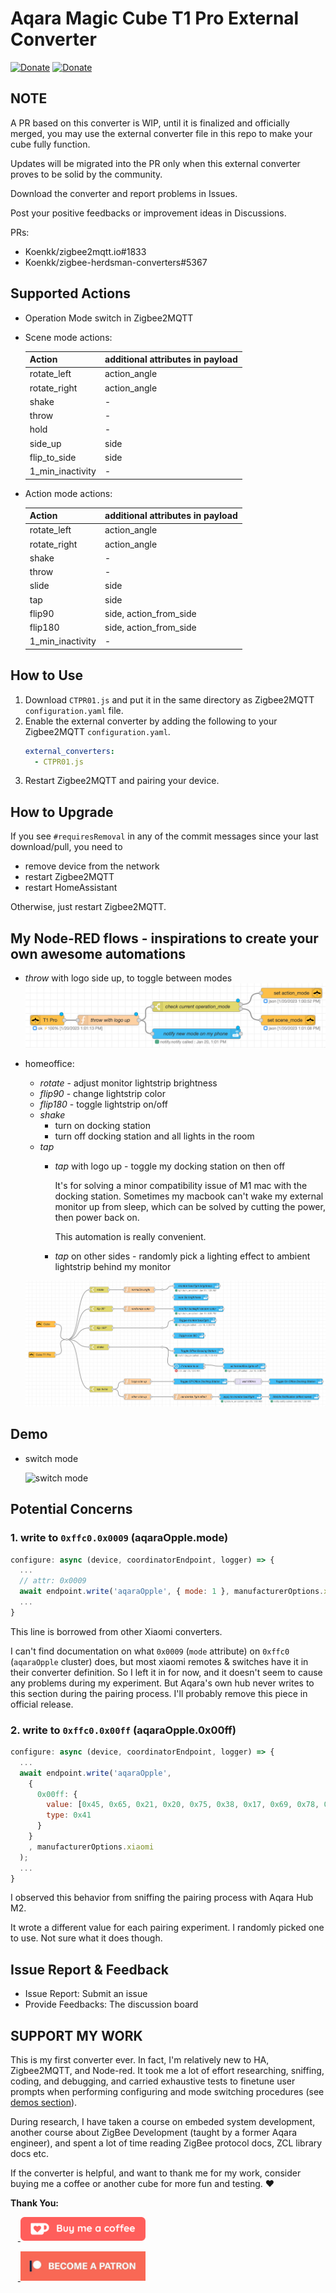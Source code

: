 # Aqara Magic Cube T1 Pro External Converter 
[![Donate](https://img.shields.io/badge/Donate-ko--fi-ff5e5b)](https://ko-fi.com/jjpro)
[![Donate](https://img.shields.io/badge/Donate-patreon-brightgreen)](https://patreon.com/jjpro)

## NOTE

A PR based on this converter is WIP, until it is finalized and officially merged, you may use the external converter file in this repo to make your cube fully function. 

Updates will be migrated into the PR only when this external converter proves to be solid by the community. 

Download the converter and report problems in Issues. 

Post your positive feedbacks or improvement ideas in Discussions. 

PRs: 
- Koenkk/zigbee2mqtt.io#1833
- Koenkk/zigbee-herdsman-converters#5367


## Supported Actions

- Operation Mode switch in Zigbee2MQTT
- Scene mode actions: 

  | Action           | additional attributes in payload |
  | ---------------- | -------------------------------- |
  | rotate_left      | action_angle                     |
  | rotate_right     | action_angle                     |
  | shake            | -                                |
  | throw            | -                                |
  | hold             | -                                |
  | side_up          | side                             |
  | flip_to_side     | side                             |
  | 1_min_inactivity | -                                |

- Action mode actions: 

  | Action           | additional attributes in payload |
  | ---------------- | -------------------------------- |
  | rotate_left      | action_angle                     |
  | rotate_right     | action_angle                     |
  | shake            | -                                |
  | throw            | -                                |
  | slide            | side                             |
  | tap              | side                             |
  | flip90           | side, action_from_side           |
  | flip180          | side, action_from_side           |
  | 1_min_inactivity | -                                |


## How to Use 

1. Download `CTPR01.js` and put it in the same directory as Zigbee2MQTT `configuration.yaml` file. 
2. Enable the external converter by adding the following to your Zigbee2MQTT `configuration.yaml`. 
    ```yml
    external_converters:
      - CTPR01.js
    ```
3. Restart Zigbee2MQTT and pairing your device.

## How to Upgrade

If you see `#requiresRemoval` in any of the commit messages since your last download/pull, you need to 
 - remove device from the network 
 - restart Zigbee2MQTT
 - restart HomeAssistant

Otherwise, just restart Zigbee2MQTT.


## My Node-RED flows - inspirations to create your own awesome automations

- *throw* with logo side up, to toggle between modes 
  ![node-RED mode toggle](assets/nodered__mode_toggle_v2.png)
- homeoffice: 
  - *rotate* - adjust monitor lightstrip brightness 
  - *flip90* - change lightstrip color 
  - *flip180* - toggle lightstrip on/off 
  - *shake*
    - turn on docking station
    - turn off docking station and all lights in the room
  - *tap*
    - *tap* with logo up - toggle my docking station on then off
    
      It's for solving a minor compatibility issue of M1 mac with the docking station. Sometimes my macbook can't wake my external monitor up from sleep, which can be solved by cutting the power, then power back on. 

      This automation is really convenient. 
    - *tap* on other sides - randomly pick a lighting effect to ambient lightstrip behind my monitor

  ![node-RED multistate actions](assets/nodered__multistate_actions.png)

## Demo 
  
- switch mode

  ![switch mode](assets/demo__switch_mode-1.gif)


## Potential Concerns

### 1. write to `0xffc0.0x0009` (aqaraOpple.mode)

```js
configure: async (device, coordinatorEndpoint, logger) => {
  ...
  // attr: 0x0009
  await endpoint.write('aqaraOpple', { mode: 1 }, manufacturerOptions.xiaomi);
  ...
}
```
This line is borrowed from other Xiaomi converters.

I can't find documentation on what `0x0009` (`mode` attribute) on `0xffc0` (`aqaraOpple` cluster) does, but most xiaomi remotes & switches have it in their converter definition. So I left it in for now, and it doesn't seem to cause any problems during my experiment. But Aqara's own hub never writes to this section during the pairing process. I'll probably remove this piece in official release. 


### 2. write to `0xffc0.0x00ff` (aqaraOpple.0x00ff)

```js
configure: async (device, coordinatorEndpoint, logger) => {
  ...
  await endpoint.write('aqaraOpple',
    {
      0x00ff: {
        value: [0x45, 0x65, 0x21, 0x20, 0x75, 0x38, 0x17, 0x69, 0x78, 0x53, 0x89, 0x51, 0x13, 0x16, 0x49, 0x58],
        type: 0x41
      }
    }
    , manufacturerOptions.xiaomi
  );
  ...
}
```

I observed this behavior from sniffing the pairing process with Aqara Hub M2. 

It wrote a different value for each pairing experiment. I randomly picked one to use. Not sure what it does though. 

## Issue Report & Feedback

 - Issue Report: Submit an issue
 - Provide Feedbacks: The discussion board


## SUPPORT MY WORK

This is my first converter ever. In fact, I'm relatively new to HA, Zigbee2MQTT, and Node-red. It took me a lot of effort researching, sniffing, coding, and debugging, and carried exhaustive tests to finetune user prompts when performing configuring and mode switching procedures (see [demos section](#demo)). 

During research, I have taken a course on embeded system development, another course about ZigBee Development (taught by a former Aqara engineer), and spent a lot of time reading ZigBee protocol docs, ZCL library docs etc. 

If the converter is helpful, and want to thank me for my work, consider buying me a coffee or another cube for more fun and testing. ❤️

**Thank You:**

<p>
  &nbsp;&nbsp;&nbsp;<a href="https://ko-fi.com/jjpro">
    <img src="assets/124lxlp-0.webp" width=200 />
  </a>
</p>
<p>
  &nbsp;&nbsp;&nbsp;<a href="https://patreon.com/jjpro">
    <img src="assets/124lx7c-0.jpg" width=200 />
  </a>
</p>
